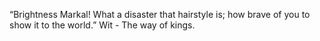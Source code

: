 “Brightness Markal! What a disaster that hairstyle is; how brave of you to show it to the world.” Wit - The way of kings.
